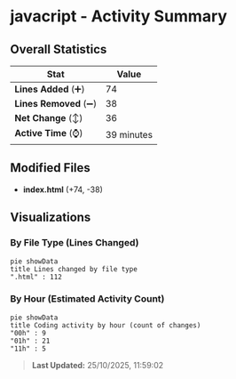 # javacript - Activity Summary 

## Overall Statistics

| Stat                   | Value                                                             |
| ---------------------- | ----------------------------------------------------------------- |
| **Lines Added** (➕)   | 74                                          |
| **Lines Removed** (➖) | 38                                        |
| **Net Change** (↕)    | 36                |
| **Active Time** (⌚)   | 39 minutes |


## Modified Files
- **index.html** (+74, -38)

## Visualizations

### By File Type (Lines Changed)

```mermaid
pie showData
title Lines changed by file type
".html" : 112
```

### By Hour (Estimated Activity Count)

```mermaid
pie showData
title Coding activity by hour (count of changes)
"00h" : 9
"01h" : 21
"11h" : 5
```


> **Last Updated:** 25/10/2025, 11:59:02